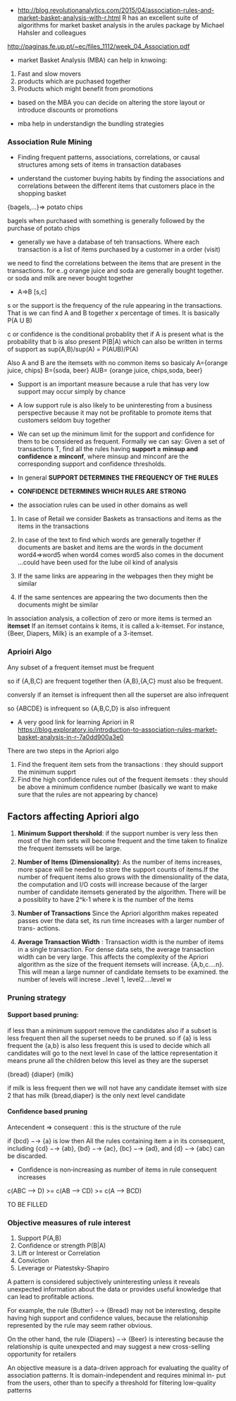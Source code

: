 
* http://blog.revolutionanalytics.com/2015/04/association-rules-and-market-basket-analysis-with-r.html
R has an excellent suite of algorithms for market basket analysis in the arules package by Michael Hahsler and colleagues

http://paginas.fe.up.pt/~ec/files_1112/week_04_Association.pdf
* market Basket Analysis (MBA) can help in knwoing:
1. Fast and slow movers
2. products which are puchased together
3. Products which might benefit from promotions


* based on the MBA you can decide on altering the store layout or introduce discounts or promotions

* mba help in understandign the bundling strategies

### Association Rule Mining

* Finding frequent patterns, associations, correlations, or causal structures among sets of items in transaction databases

* understand the customer buying habits by finding the associations and correlations between the different items that customers place in the shopping basket


{bagels,...}=> potato chips

bagels when purchased with something is generally followed by the purchase of potato chips


* generally we have a database of teh transactions. Where each transaction is a list of items purchased by a customer in a order (visit)

we need to find the correlations between the items that are present in the transactions. for e..g orange juice and soda are generally bought together. 
or soda and milk are never bought together

* A=>B [s,c]

s or the support is the frequency of the rule appearing in the transactions. That is we can find A and B together x percentage of times. 
It is basically P(A U B)

c or confidence is the conditional probablity thet if A is present what is the probability that b is also present
P(B|A) which can also be written in terms of support as sup(A,B)/sup(A) = P(AUB)/P(A)

Also A and B are the itemsets with no common items
so basicaly A={orange juice, chips}
B={soda, beer}
AUB= {orange juice, chips,soda, beer}

* Support is an important measure because a rule that has very low support may occur simply by chance

* A low support rule is also likely to be uninteresting from a business perspective because it may not be profitable to promote items that customers seldom buy together



* We can set up the minimum limit for the support and confidence for them to be considered as frequent. Formally we can say:
Given a set of transactions T, find all the rules having **support ≥ minsup and confidence ≥ minconf**, where minsup and minconf are the corresponding support and confidence thresholds.


* In general 
**SUPPORT DETERMINES THE FREQUENCY OF THE RULES**

* **CONFIDENCE DETERMINES WHICH RULES ARE STRONG**


* the association rules can be used in other domains as well 
1. In case of Retail we consider Baskets as transactions and items as the items in the transactions
2. In case of the text to find which words are generally together
 if documents are basket and items  are the words in the document
 word4=>word5
 when word4 comes word5 also comes in the document ...could have been used for the lube oil kind of analysis

3. If the same links are appearing in the webpages then they might be similar

4. If the same sentences are appearing the two documents then the documents might be similar



In association analysis, a collection of zero or more items is termed an **itemset**
If an itemset contains k items, it is called a k-itemset. For instance, {Beer, Diapers, Milk} is an example of a 3-itemset.


### Aprioiri Algo

Any subset of a frequent itemset must be frequent

so if {A,B,C} are frequent together then {A,B},{A,C} must also be frequent.

conversly if an itemset is infrequent then all the superset are also infrequent

so {ABCDE} is infrequent so {A,B,C,D} is also infrequent


* A very good link for learning Apriori in R https://blog.exploratory.io/introduction-to-association-rules-market-basket-analysis-in-r-7a0dd900a3e0

There are two steps in the Apriori algo
1. Find the frequent item sets from the transactions : they should support the minimum supprt
2. Find the high confidence rules out of the frequent itemsets : they should be above a minimum confidence number (basically we want to make sure that the rules are not appearing by chance)



## Factors affecting Apriori algo
1. **Minimum Support thershold**: if the support number is very less then most of the item sets will become frequent and the time taken to finalize the frequent itemssets will be large. 


2. **Number of Items (Dimensionality)**: As the number of items increases, more space will be needed to store the support counts of items.If the number of frequent items also grows with the dimensionality of the data, the computation and I/O costs will increase because of the larger number of candidate itemsets generated by the algorithm. 
There will be a possiblity to have 2^k-1 where k is the number of the items

3. **Number of Transactions** Since the Apriori algorithm makes repeated passes over the data set, its run time increases with a larger number of trans- actions.

4. **Average Transaction Width** : Transaction width is the number of items in a single transaction. 
For dense data sets, the average transaction width can be very large. This affects the complexity of the Apriori algorithm as the size of the frequent itemsets will increase. {A,b,c....n}. This will mean a large numner of candidate itemsets to be examined. the number of levels will increse ..level 1, level2....level w



### Pruning strategy

#### Support based pruning: 
if less than a minimum support remove the candidates
also if a subset is less frequent then all the superset needs to be pruned. so if {a} is less frequent the {a,b} is also less frequent
this is used to decide which all candidates will go to the next level
In case of the lattice representation it means prune all the children below this level as they are the superset

{bread}
{diaper}
{milk}

if milk is less frequent then we will not have any candidate itemset with size 2 that has milk
{bread,diaper} is the only next level candidate


#### Confidence based pruning

Antecendent => consequent : this is the structure of the rule

if {bcd} −→ {a} is low then
All the rules containing item a in its consequent, including {cd} −→ {ab}, {bd} −→ {ac}, {bc} −→ {ad}, and {d} −→ {abc} can be discarded.

* Confidence is non‐increasing as number of items in rule consequent increases
 
c(ABC --> D) >= c(AB --> CD) >= c(A --> BCD)





TO BE FILLED



### Objective measures of rule interest
1. Support P(A,B)
2. Confidence or strength  P(B|A)
3. Lift or Interest or Correlation
4. Conviction
5. Leverage or Piatestsky-Shapiro


A pattern is considered subjectively uninteresting unless it reveals unexpected information about the data or provides useful knowledge that can lead to profitable actions.

For example, the rule {Butter} −→ {Bread} may not be interesting, despite having high support and confidence values, because the relationship represented by the rule may seem rather obvious. 

On the other hand, the rule {Diapers} −→ {Beer} is interesting because the relationship is quite unexpected and may suggest a new cross-selling opportunity for retailers


An objective measure is a data-driven approach for evaluating the quality of association patterns. It is domain-independent and requires minimal in- put from the users, other than to specify a threshold for filtering low-quality patterns

